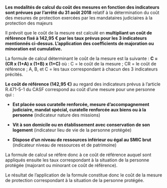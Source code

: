 **Les modalités de calcul du coût des mesures en fonction des indicateurs sont prévues par l’arrêté du 31 août 2018** relatif à la détermination du coût des mesures de protection exercées par les mandataires judiciaires à la protection des majeurs
<br/>

Il prévoit que le coût de la mesure est calculé en **multipliant un coût de référence fixé à 142,95 € par les taux prévus pour les 3 indicateurs mentionnés ci-dessus. L’application des coefficients de majoration ou minoration est cumulative.**
<br/>

La formule de calcul déterminant le coût de la mesure est la suivante : **C = (CR x (1+A) x (1+B) x (1+C)** où : C = le coût de la mesure ; CR = le coût de référence ; A, B, et C = les taux correspondant à chacun des 3 indicateurs précités.
<br/>

**Le coût de référence (142,95 €)** au regard des indicateurs prévus à l’article R.471-5-1 du CASF correspond au coût d’une mesure pour une personne qui :
<br/>

- **Est placée sous curatelle renforcée, mesure d’accompagnement judiciaire, mandat spécial, curatelle renforcée aux biens ou à la personne** (indicateur nature des missions)

- **Vit à son domicile ou en établissement avec conservation de son logement** (indicateur lieu de vie de la personne protégée)

- **Dispose d’un niveau de ressources inférieur ou égal au SMIC brut** (indicateur niveau de ressources et de patrimoine)

La formule de calcul se réfère donc à ce coût de référence auquel sont appliqués ensuite les taux correspondant à la situation de la personne protégée (majorant ou minorant ce coût de référence).
<br/>

Le résultat de l’application de la formule constitue donc le coût de la mesure de protection correspondant à la situation de la personne protégée.
